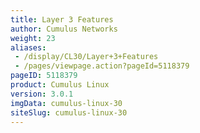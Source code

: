 ```yaml
---
title: Layer 3 Features
author: Cumulus Networks
weight: 23
aliases:
 - /display/CL30/Layer+3+Features
 - /pages/viewpage.action?pageId=5118379
pageID: 5118379
product: Cumulus Linux
version: 3.0.1
imgData: cumulus-linux-30
siteSlug: cumulus-linux-30
---
```

